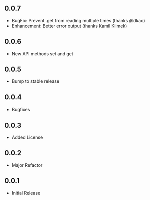 0.0.7
-----

* BugFix: Prevent .get from reading multiple times (thanks @dkao)
* Enhancement: Better error output (thanks Kamil Klimek)

0.0.6
-----

* New API methods set and get

0.0.5
-----

* Bump to stable release

0.0.4
-----

* Bugfixes

0.0.3
-----

* Added License

0.0.2
-----

* Major Refactor

0.0.1
-----

* Initial Release
